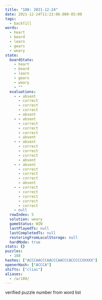 ```yaml
---
title: "188: 2021-12-24"
date: 2021-12-24T11:22:00.000-05:00
tags:
  - backfill
words:
  - heart
  - beard
  - learn
  - gears
  - weary
state:
  boardState:
    - heart
    - beard
    - learn
    - gears
    - weary
    - ""
  evaluations:
    - - absent
      - correct
      - correct
      - correct
      - absent
    - - absent
      - correct
      - correct
      - correct
      - absent
    - - absent
      - correct
      - correct
      - correct
      - absent
    - - absent
      - correct
      - correct
      - correct
      - absent
    - - correct
      - correct
      - correct
      - correct
      - correct
    - null
  rowIndex: 5
  solution: weary
  gameStatus: WIN
  lastPlayedTs: null
  lastCompletedTs: null
  restoringFromLocalStorage: null
  hardMode: true
stats: {}
puzzles:
  - 188
hashes: ["ACCCAACCCAACCCAACCCACCCCCXXXXX"]
openerHash: ["ACCCA"]
shifts: ["cliai"]
aliases:
  - /w/188/
---
```

<!-- more -->
verified puzzle number from word list
